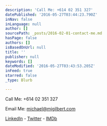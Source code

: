 ```yaml
---
description: 'Call Me: +614 02 351 327'
datePublished: '2016-05-27T03:44:23.790Z'
inNav: false
inLanguage: null
author: []
sourcePath: _posts/2016-02-01-contact-me.md
hasPage: false
authors: []
isBasedOnUrl: null
title: ''
publisher: null
keywords: []
dateModified: '2016-05-27T03:43:53.205Z'
inFeed: true
starred: false
_type: Blurb

---
```

Call Me: +614 02 351 327

Email Me: michael@mjgilbert.com

[LinkedIn][0] - [Twitter][1] - [IMDb][2]

[0]: https://www.linkedin.com/m/profile/ACoAAAPSKosBhlLOrl0BPvGapke6u0lGOUQKENE/
[1]: http://www.twitter.com/emjaygilbert "Twitter"
[2]: http://www.imdb.com/name/nm4285603/ "IMDb"